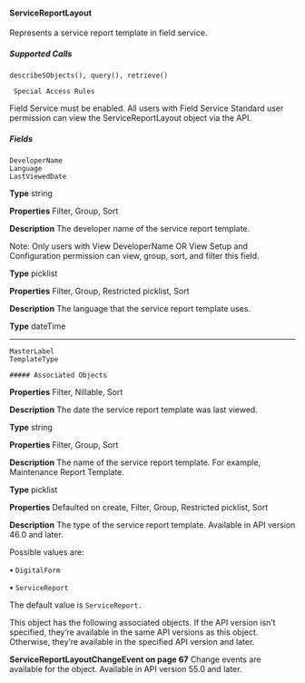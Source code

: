 #### ServiceReportLayout

Represents a service report template in field service.

##### Supported Calls
```
describeSObjects(), query(), retrieve()

 Special Access Rules

```
Field Service must be enabled. All users with Field Service Standard user permission can view the ServiceReportLayout object via the
API.

##### Fields

```
DeveloperName
Language
LastViewedDate

```

**Type**
string

**Properties**
Filter, Group, Sort

**Description**
The developer name of the service report template.

Note: Only users with View DeveloperName OR View Setup and
Configuration permission can view, group, sort, and filter this field.

**Type**
picklist

**Properties**
Filter, Group, Restricted picklist, Sort

**Description**
The language that the service report template uses.

**Type**
dateTime


-----

```
MasterLabel
TemplateType

##### Associated Objects

```

**Properties**
Filter, Nillable, Sort

**Description**
The date the service report template was last viewed.

**Type**
string

**Properties**
Filter, Group, Sort

**Description**
The name of the service report template. For example, Maintenance Report
Template.

**Type**
picklist

**Properties**
Defaulted on create, Filter, Group, Restricted picklist, Sort

**Description**
The type of the service report template. Available in API version 46.0 and later.

Possible values are:

**•** `DigitalForm`

**•** `ServiceReport`

The default value is `ServiceReport.`


This object has the following associated objects. If the API version isn’t specified, they’re available in the same API versions as this object.
Otherwise, they’re available in the specified API version and later.

**ServiceReportLayoutChangeEvent on page 67**
Change events are available for the object. Available in API version 55.0 and later.
